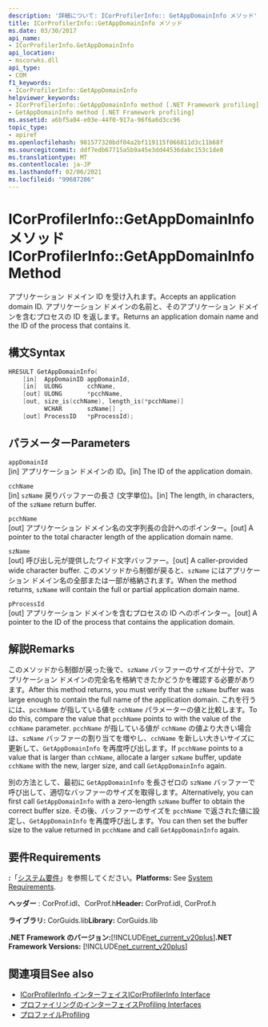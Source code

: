 ```yaml
---
description: '詳細について: ICorProfilerInfo:: GetAppDomainInfo メソッド'
title: ICorProfilerInfo::GetAppDomainInfo メソッド
ms.date: 03/30/2017
api_name:
- ICorProfilerInfo.GetAppDomainInfo
api_location:
- mscorwks.dll
api_type:
- COM
f1_keywords:
- ICorProfilerInfo::GetAppDomainInfo
helpviewer_keywords:
- ICorProfilerInfo::GetAppDomainInfo method [.NET Framework profiling]
- GetAppDomainInfo method [.NET Framework profiling]
ms.assetid: a6bf5a04-e03e-44f0-917a-96f6a6d3cc96
topic_type:
- apiref
ms.openlocfilehash: 981577320bdf04a2bf119115f066811d3c11b68f
ms.sourcegitcommit: ddf7edb67715a5b9a45e3dd44536dabc153c1de0
ms.translationtype: MT
ms.contentlocale: ja-JP
ms.lasthandoff: 02/06/2021
ms.locfileid: "99687286"
---
```

# <a name="icorprofilerinfogetappdomaininfo-method"></a><span data-ttu-id="ea54f-103">ICorProfilerInfo::GetAppDomainInfo メソッド</span><span class="sxs-lookup"><span data-stu-id="ea54f-103">ICorProfilerInfo::GetAppDomainInfo Method</span></span>

<span data-ttu-id="ea54f-104">アプリケーション ドメイン ID を受け入れます。</span><span class="sxs-lookup"><span data-stu-id="ea54f-104">Accepts an application domain ID.</span></span> <span data-ttu-id="ea54f-105">アプリケーション ドメインの名前と、そのアプリケーション ドメインを含むプロセスの ID を返します。</span><span class="sxs-lookup"><span data-stu-id="ea54f-105">Returns an application domain name and the ID of the process that contains it.</span></span>  
  
## <a name="syntax"></a><span data-ttu-id="ea54f-106">構文</span><span class="sxs-lookup"><span data-stu-id="ea54f-106">Syntax</span></span>  
  
```cpp  
HRESULT GetAppDomainInfo(  
    [in]  AppDomainID appDomainId,  
    [in]  ULONG       cchName,  
    [out] ULONG       *pcchName,  
    [out, size_is(cchName), length_is(*pcchName)]  
          WCHAR       szName[] ,  
    [out] ProcessID   *pProcessId);  
```  
  
## <a name="parameters"></a><span data-ttu-id="ea54f-107">パラメーター</span><span class="sxs-lookup"><span data-stu-id="ea54f-107">Parameters</span></span>  

 `appDomainId`  
 <span data-ttu-id="ea54f-108">[in] アプリケーション ドメインの ID。</span><span class="sxs-lookup"><span data-stu-id="ea54f-108">[in] The ID of the application domain.</span></span>  
  
 `cchName`  
 <span data-ttu-id="ea54f-109">[in] `szName` 戻りバッファーの長さ (文字単位)。</span><span class="sxs-lookup"><span data-stu-id="ea54f-109">[in] The length, in characters, of the `szName` return buffer.</span></span>  
  
 `pcchName`  
 <span data-ttu-id="ea54f-110">[out] アプリケーション ドメイン名の文字列長の合計へのポインター。</span><span class="sxs-lookup"><span data-stu-id="ea54f-110">[out] A pointer to the total character length of the application domain name.</span></span>  
  
 `szName`  
 <span data-ttu-id="ea54f-111">[out] 呼び出し元が提供したワイド文字バッファー。</span><span class="sxs-lookup"><span data-stu-id="ea54f-111">[out] A caller-provided wide character buffer.</span></span> <span data-ttu-id="ea54f-112">このメソッドから制御が戻ると、`szName` にはアプリケーション ドメイン名の全部または一部が格納されます。</span><span class="sxs-lookup"><span data-stu-id="ea54f-112">When the method returns, `szName` will contain the full or partial application domain name.</span></span>  
  
 `pProcessId`  
 <span data-ttu-id="ea54f-113">[out] アプリケーション ドメインを含むプロセスの ID へのポインター。</span><span class="sxs-lookup"><span data-stu-id="ea54f-113">[out] A pointer to the ID of the process that contains the application domain.</span></span>  
  
## <a name="remarks"></a><span data-ttu-id="ea54f-114">解説</span><span class="sxs-lookup"><span data-stu-id="ea54f-114">Remarks</span></span>  

 <span data-ttu-id="ea54f-115">このメソッドから制御が戻った後で、`szName` バッファーのサイズが十分で、アプリケーション ドメインの完全名を格納できたかどうかを確認する必要があります。</span><span class="sxs-lookup"><span data-stu-id="ea54f-115">After this method returns, you must verify that the `szName` buffer was large enough to contain the full name of the application domain.</span></span> <span data-ttu-id="ea54f-116">これを行うには、`pcchName` が指している値を `cchName` パラメーターの値と比較します。</span><span class="sxs-lookup"><span data-stu-id="ea54f-116">To do this, compare the value that `pcchName` points to with the value of the `cchName` parameter.</span></span> <span data-ttu-id="ea54f-117">`pcchName` が指している値が `cchName` の値より大きい場合は、`szName` バッファーの割り当てを増やし、`cchName` を新しい大きいサイズに更新して、`GetAppDomainInfo` を再度呼び出します。</span><span class="sxs-lookup"><span data-stu-id="ea54f-117">If `pcchName` points to a value that is larger than `cchName`, allocate a larger `szName` buffer, update `cchName` with the new, larger size, and call `GetAppDomainInfo` again.</span></span>  
  
 <span data-ttu-id="ea54f-118">別の方法として、最初に `GetAppDomainInfo` を長さゼロの `szName` バッファーで呼び出して、適切なバッファーのサイズを取得します。</span><span class="sxs-lookup"><span data-stu-id="ea54f-118">Alternatively, you can first call `GetAppDomainInfo` with a zero-length `szName` buffer to obtain the correct buffer size.</span></span> <span data-ttu-id="ea54f-119">その後、バッファーのサイズを `pcchName` で返された値に設定し、`GetAppDomainInfo` を再度呼び出します。</span><span class="sxs-lookup"><span data-stu-id="ea54f-119">You can then set the buffer size to the value returned in `pcchName` and call `GetAppDomainInfo` again.</span></span>  
  
## <a name="requirements"></a><span data-ttu-id="ea54f-120">要件</span><span class="sxs-lookup"><span data-stu-id="ea54f-120">Requirements</span></span>  

 <span data-ttu-id="ea54f-121">**:**「[システム要件](../../get-started/system-requirements.md)」を参照してください。</span><span class="sxs-lookup"><span data-stu-id="ea54f-121">**Platforms:** See [System Requirements](../../get-started/system-requirements.md).</span></span>  
  
 <span data-ttu-id="ea54f-122">**ヘッダー** : CorProf.idl、CorProf.h</span><span class="sxs-lookup"><span data-stu-id="ea54f-122">**Header:** CorProf.idl, CorProf.h</span></span>  
  
 <span data-ttu-id="ea54f-123">**ライブラリ:** CorGuids.lib</span><span class="sxs-lookup"><span data-stu-id="ea54f-123">**Library:** CorGuids.lib</span></span>  
  
 <span data-ttu-id="ea54f-124">**.NET Framework のバージョン:**[!INCLUDE[net_current_v20plus](../../../../includes/net-current-v20plus-md.md)]</span><span class="sxs-lookup"><span data-stu-id="ea54f-124">**.NET Framework Versions:** [!INCLUDE[net_current_v20plus](../../../../includes/net-current-v20plus-md.md)]</span></span>  
  
## <a name="see-also"></a><span data-ttu-id="ea54f-125">関連項目</span><span class="sxs-lookup"><span data-stu-id="ea54f-125">See also</span></span>

- [<span data-ttu-id="ea54f-126">ICorProfilerInfo インターフェイス</span><span class="sxs-lookup"><span data-stu-id="ea54f-126">ICorProfilerInfo Interface</span></span>](icorprofilerinfo-interface.md)
- [<span data-ttu-id="ea54f-127">プロファイリングのインターフェイス</span><span class="sxs-lookup"><span data-stu-id="ea54f-127">Profiling Interfaces</span></span>](profiling-interfaces.md)
- [<span data-ttu-id="ea54f-128">プロファイル</span><span class="sxs-lookup"><span data-stu-id="ea54f-128">Profiling</span></span>](index.md)
